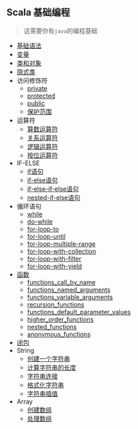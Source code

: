 ## Scala 基础编程

> 这需要你有`java`的编程基础

- [基础语法](HelloWorld.scala)
- [变量](./scala_variables.scala)
- [类和对象](scala_classes_objects.scala)
- [隐式类](IntTimesDemo.scala)
- 访问修饰符
  - [private](PrivateMember.scala)
  - [protected](ProtectMember.scala)
  - [public](PublicMember.scala)
  - [保护范围](Executive.scala)
- 运算符
  - [算数运算符](scala_arithmatic_operators.scala)
  - [关系运算符](scala_relational_operators.scala)
  - [逻辑运算符](scala_logical_operators.scala)
  - [按位运算符](scala_bitwise_operators.scala)
- IF-ELSE
  - [if语句](if_statement.scala)  
  - [if-else语句](if_else_statement.scala)
  - [if-else-if-else语句](if_else_if_else_statement.scala)
  - [nested-if-else语句](nested_if_else.scala)
- 循环语句
  - [while](scala_while_loop.scala)  
  - [do-while](scala_do_while_loop.scala)  
  - [for-loop-to](for_loop_to.scala)
  - [for-loop-until](for_loop_until.scala)
  - [for-loop-multiple-range](for_loop_multiple_range.scala)
  - [for-loop-with-collection](for_loop_with_collection.scala)
  - [for-loop-with-filter](for_loop_with_filters.scala)
  - [for-loop-with-yield](for_loop_with_yield.scala)
 - [函数](scala_functions.scala)
   - [functions_call_by_name](functions_call_by_name.scala)
   - [functions_named_arguments](functions_named_arguments.scala)
   - [functions_variable_arguments](functions_variable_arguments.scala)
   - [recursion_functions](recursion_functions.scala)
   - [functions_default_parameter_values](functions_default_parameter_values.scala)
   - [higher_order_functions](higher_order_functions.scala)
   - [nested_functions](nested_functions.scala)
   - [anonymous_functions](anonymous_functions.scala)
 - [闭包](scala_closures.scala)  
 - String 
   - [创建一个字符串](creating_a_string.scala)
   - [计算字符串的长度](string_length.scala)
   - [字符串连接](concatemating_string.scala)
   - [格式化字符串](creating_format_string.scala)
   - [字符串插值](string_interpolator.scala)
  - Array
    - [创建数组](creating_array.scala) 
    - [处理数组](processing_array.scala)
 